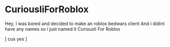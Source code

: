 # CuriousliForRoblox

Hey, I was bored and decided to make an roblox bedwars client
And i didint have any names so i just named it Curiousli For Roblox

[ cus yes ] 
